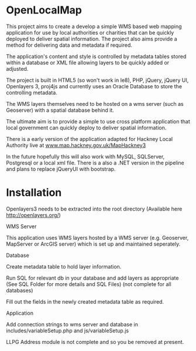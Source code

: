 OpenLocalMap
============

This project aims to create a develop a simple WMS based web mapping application for use by local authorities or charities that can be quickly deployed to deliver spatial information. The project also aims provide a method for delivering data and metadata if required. 

The application's content and style is controlled by metadata tables stored within a database or XML file allowing layers to be quickly added or adjusted.  

The project is built in HTML5 (so won't work in Ie8), PHP, jQuery, jQuery UI, Openlayers 3,  proj4js and currently uses an Oracle Database to store the controlling metadata. 

The WMS layers themselves need to be hosted on a wms server (such as Geoserver) with a spatial database behind it. 

The ultimate aim is to provide a simple to use cross platform application that local government can quickly deploy to deliver spatial information. 

There is a early version of the application adapted for Hackney Local Authority live at www.map.hackney.gov.uk/MapHackney3

In the future hopefully this will also work with MySQL, SQLServer,  Postgresql or a local xml file. There is a also a .NET version in the pipeline and plans to replace jQueryUI with bootstrap. 


Installation
============

Openlayers3 needs to be extracted into the root directory (Available here http://openlayers.org/)


WMS Server

This application uses WMS layers hosted by a WMS server (e.g. Geoserver, MapServer or ArcGIS server) which is set up and maintained seperately. 

Database

Create metadata table to hold layer information. 

Run SQL for relevant db in your database and add layers as appropriate (See SQL Folder for more details and SQL Files) (not complete for all databases)

Fill out the fields in the newly created metadata table as required.  


Application 

Add connection strings to wms server and database in includes/variableSetup.php and js/variableSetup.js

LLPG Address module is not complete and so you be removed at present. 




